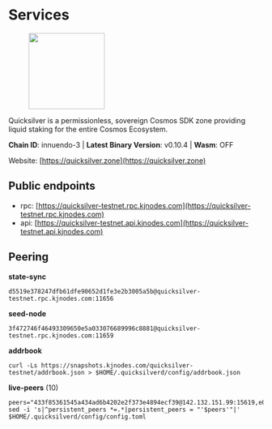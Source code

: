 # Services

<figure><img src="https://raw.githubusercontent.com/kj89/testnet_manuals/main/pingpub/logos/quicksilver.png" width="150" alt=""><figcaption></figcaption></figure>

Quicksilver is a permissionless, sovereign Cosmos SDK zone providing liquid staking for the entire Cosmos Ecosystem.

**Chain ID**: innuendo-3 | **Latest Binary Version**: v0.10.4 | **Wasm**: OFF

Website: [https://quicksilver.zone](https://quicksilver.zone)


## Public endpoints

* rpc: [https://quicksilver-testnet.rpc.kjnodes.com](https://quicksilver-testnet.rpc.kjnodes.com)
* api: [https://quicksilver-testnet.api.kjnodes.com](https://quicksilver-testnet.api.kjnodes.com)

## Peering

**state-sync**

```
d5519e378247dfb61dfe90652d1fe3e2b3005a5b@quicksilver-testnet.rpc.kjnodes.com:11656
```

**seed-node**

```
3f472746f46493309650e5a033076689996c8881@quicksilver-testnet.rpc.kjnodes.com:11659
```

**addrbook**
```
curl -Ls https://snapshots.kjnodes.com/quicksilver-testnet/addrbook.json > $HOME/.quicksilverd/config/addrbook.json
```

**live-peers** (10)
```
peers="433f85361545a434ad6b4202e2f373e4894ecf39@142.132.151.99:15619,e0f0703e9ce343c46e0ec01b19216715e817b358@65.109.85.170:28656,d5519e378247dfb61dfe90652d1fe3e2b3005a5b@65.109.68.190:11656,f337087c08a4965e6ba6b7fc8813c6abcdafaf88@178.128.228.78:26656,7d112277450f0a8ef1059e6b334c373a215726ea@23.88.0.170:15619,66f9d8f52a4637dc9215cdaa8dc2977633e52bbf@95.217.144.121:26656,41f7d7004cace7bd1760a5f980a86123700c8f1d@185.146.148.116:26656,8ff8a186fe9cbc70d0f34891fa051f87e561a48b@158.160.0.93:26656,13564ca7ffcc8fa6bcc6d405c96fe8c724ec17da@88.99.213.25:11656,64c58848cae4f3f1cb5d7700d3c225aa21536d28@142.132.155.252:47656"
sed -i 's|^persistent_peers *=.*|persistent_peers = "'$peers'"|' $HOME/.quicksilverd/config/config.toml
```
